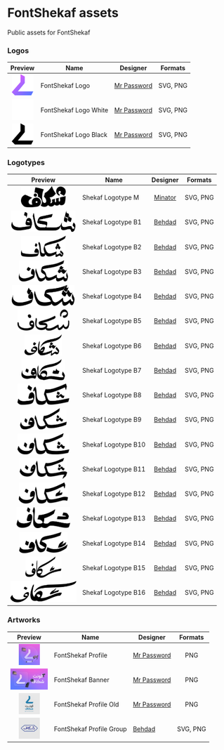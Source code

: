 # FontShekaf assets
Public assets for FontShekaf

### Logos

|Preview|Name|Designer|Formats|
|:-:|-|:-:|:-:|
|<img src="logo/fontshekaf-logo.svg" height="48">|FontShekaf Logo|[Mr Password](https://t.me/MrP455WORD)|SVG, PNG|
|<img src="logo/fontshekaf-logo-white.svg" height="48">|FontShekaf Logo White|[Mr Password](https://t.me/MrP455WORD)|SVG, PNG|
|<img src="logo/fontshekaf-logo-black.svg" height="48">|FontShekaf Logo Black|[Mr Password](https://t.me/MrP455WORD)|SVG, PNG|

### Logotypes

|Preview|Name|Designer|Formats|
|:-:|-|:-:|:-:|
|<img src="logotype/shekaf-logotype-m.svg" height="48">|Shekaf Logotype M|[Minator](https://t.me/mr_minator)|SVG, PNG|
|<img src="logotype/shekaf-logotype-b1.svg" height="48">|Shekaf Logotype B1|[Behdad](https://t.me/behdadbahariartworks)|SVG, PNG|
|<img src="logotype/shekaf-logotype-b2.svg" height="48">|Shekaf Logotype B2|[Behdad](https://t.me/behdadbahariartworks)|SVG, PNG|
|<img src="logotype/shekaf-logotype-b3.svg" height="48">|Shekaf Logotype B3|[Behdad](https://t.me/behdadbahariartworks)|SVG, PNG|
|<img src="logotype/shekaf-logotype-b4.svg" height="48">|Shekaf Logotype B4|[Behdad](https://t.me/behdadbahariartworks)|SVG, PNG|
|<img src="logotype/shekaf-logotype-b5.svg" height="48">|Shekaf Logotype B5|[Behdad](https://t.me/behdadbahariartworks)|SVG, PNG|
|<img src="logotype/shekaf-logotype-b6.svg" height="48">|Shekaf Logotype B6|[Behdad](https://t.me/behdadbahariartworks)|SVG, PNG|
|<img src="logotype/shekaf-logotype-b7.svg" height="48">|Shekaf Logotype B7|[Behdad](https://t.me/behdadbahariartworks)|SVG, PNG|
|<img src="logotype/shekaf-logotype-b8.svg" height="48">|Shekaf Logotype B8|[Behdad](https://t.me/behdadbahariartworks)|SVG, PNG|
|<img src="logotype/shekaf-logotype-b9.svg" height="48">|Shekaf Logotype B9|[Behdad](https://t.me/behdadbahariartworks)|SVG, PNG|
|<img src="logotype/shekaf-logotype-b10.svg" height="48">|Shekaf Logotype B10|[Behdad](https://t.me/behdadbahariartworks)|SVG, PNG|
|<img src="logotype/shekaf-logotype-b11.svg" height="48">|Shekaf Logotype B11|[Behdad](https://t.me/behdadbahariartworks)|SVG, PNG|
|<img src="logotype/shekaf-logotype-b12.svg" height="48">|Shekaf Logotype B12|[Behdad](https://t.me/behdadbahariartworks)|SVG, PNG|
|<img src="logotype/shekaf-logotype-b13.svg" height="48">|Shekaf Logotype B13|[Behdad](https://t.me/behdadbahariartworks)|SVG, PNG|
|<img src="logotype/shekaf-logotype-b14.svg" height="48">|Shekaf Logotype B14|[Behdad](https://t.me/behdadbahariartworks)|SVG, PNG|
|<img src="logotype/shekaf-logotype-b15.svg" height="48">|Shekaf Logotype B15|[Behdad](https://t.me/behdadbahariartworks)|SVG, PNG|
|<img src="logotype/shekaf-logotype-b16.svg" height="48">|Shekaf Logotype B16|[Behdad](https://t.me/behdadbahariartworks)|SVG, PNG|

### Artworks

|Preview|Name|Designer|Formats|
|:-:|-|-|:-:|
|<img src="art/fontshekaf-profile.png" height="48">|FontShekaf Profile|[Mr Password](https://t.me/MrP455WORD)|PNG|
|<img src="art/fontshekaf-banner.png" height="48">|FontShekaf Banner|[Mr Password](https://t.me/MrP455WORD)|PNG|
|<img src="art/fontshekaf-profile-old.png" height="48">|FontShekaf Profile Old|[Mr Password](https://t.me/MrP455WORD)|PNG|
|<img src="art/fontshekaf-profile-group.svg" height="48">|FontShekaf Profile Group|[Behdad](https://t.me/behdadbahariartworks)|SVG, PNG|
